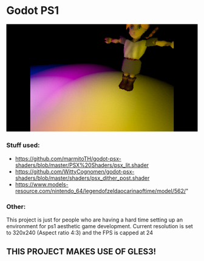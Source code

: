 # Godot PS1
 
![Preview](/readme/Godot_v3.2.3-stable_win64_CbmwP2kcId.png)
 
### Stuff used:
- https://github.com/marmitoTH/godot-psx-shaders/blob/master/PSX%20Shaders/psx_lit.shader
- https://github.com/WittyCognomen/godot-psx-shaders/blob/master/shaders/psx_dither_post.shader
- https://www.models-resource.com/nintendo_64/legendofzeldaocarinaoftime/model/562/"

### Other:
This project is just for people who are having a hard time setting up an environment for ps1 aesthetic game development.
Current resolution is set to 320x240 (Aspect ratio 4:3) and the FPS is capped at 24

## THIS PROJECT MAKES USE OF GLES3!
